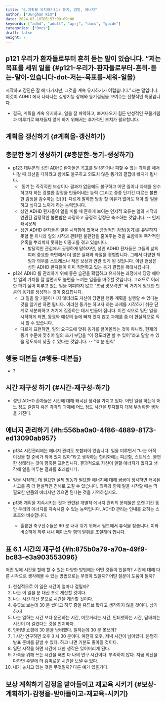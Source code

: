 ```yaml
---
title: "6.계획을 유지하기(1) 동기, 감정, 에너지"
author: ["Junghan Kim"]
date: 2024-05-18T05:57:00+09:00
keywords: ["adhd", "adult", "aprj", "docs", "guide"]
categories: ["Docs"]
draft: false
weight: 7
---
```


<!--more-->


## p121 우리가 환자들로부터 흔히 듣는 말이 있습니다. “저는 목표를 세워 일을 {#p121-우리가-환자들로부터-흔히-듣는-말이-있습니다-dot-저는-목표를-세워-일을}

시작하고 잠깐은 잘 해 나가지만, 그것을 계속 유지하기가 어렵습니다.” 라는 말입니다. 이것이 ADHD 에서 나타나는 실행기능 장애와 동기결핍을 보여주는 전형적인 특징입니다.

-   결국, 계획을 계속 유지하고, 일을 잘 파악하고, 빠져나오기 힘든 만성적인 꾸물거림과 미루기로 빠져들지 않게 하기 위해서는 추가적인 조치가 필요합니다.


## 계획을 갱신하기 {#계획을-갱신하기}


## 충분한 동기 생성하기 {#충분한-동기-생성하기}

-   p123 대부분의 성인 ADHD 환자들은 목표를 달성하거나 피할 수 없는 과제를 헤쳐 나갈 때 최선을 다하려고 함에도 불구하고 의도치 않은 동기의 결핍에 빠지게 됩니다.
    -   ‘동기’는 즉각적인 보상이나 결과가 없음에도 불구하고 어떤 일이나 과제를 완수하고자 하는 강렬한 감정을 만들어내는 능력 (그리고 종종 단기간 따르는 불편한 감정을 감수하는 것)[f]. 다르게 말하면 당장 할 이유가 없어도 해야 할 일을 하고 싶다고 느끼게 하는 능력입니다.
    -   성인 ADHD 환자들이 일을 미룰 때 흔하게 보이는 인지적 오류는 일의 시작과 연관된 감정적인 불편함은 과장하고 긍정적 감정은 축소하는 것입니다. -- 인지왜곡문제
    -   성인 ADHD 환자들은 일을 시작함에 있어서 긍정적인 감정(동기)를 유발하지 못할 뿐 아니라 일의 시작과 관련된 불편함을 줄여주는 것을 포함하여 즉각적인 유혹을 뿌리치지 못하는 이중고를 겪고 있습니다.
        -   발달적인 관점에서 공평하게 말하자면, 성인 ADHD 환자들은 그들의 삶의 여러 중요한 측면에서 더 많은 실패와 좌절을 경험합니다. 그래서 다양한 책임과 의무를 스트레스나 적은 보상과 연관 짓게 된 것입니다. 이런 현상은 성인 ADHD 환자들이 이미 직면하고 있는 동기 결핍을 확대시킵니다.
-   p124 ADHD 를 관리하기 위해 좋은 습관을 확립하고 유지하는 과정에서 당장 해야 할 일의 가치를 잘 알면서도 불편을 느끼는 일들을 마주할 것입니다. 그러므로 이러한 하기 싫어 미루고 있는 일을 회피하지 않고 “조금 맛보려면” 딱 거기에 필요한 만큼의 동기를 생성하는 것이 중요합니다.
    -   그 일을 할 기분이 나지 않더라도 자신이 당면한 행동 계획을 실행할 수 있다는 것을 알기만 하면 됩니다. 이러한 동기는 하고자 하는 과제를 시작하기 쉬운 단계로 세분화하고 거기에 집중하는 데서 만들어 집니다. 이런 식으로 일단 일을 시작하게 되면, 동요와 예상의 늪에 빠져 있지 않고 과제를 좀 더 현실적으로 직시 할 수 있습니다.
    -   다르게 표현하면, 일의 요구도에 맞춰 동기를 끌어올리는 것이 아니라, 현재의 동기 수준에 맞추어 일의 초기 부담을 “이 정도라면 할 수 있어”라고 말할 수 있을 정도까지 낮출 수 있다는 것입니다. -- ‘10 분 원칙’


## 행동 대본들 {#행동-대본들}

-   ?


## 시간 재구성 하기 {#시간-재구성-하기}

-   성인 ADHD 환자들은 시간에 대해 왜곡된 생각을 가지고 있다. 어떤 일을 하는데 어느 정도 걸릴지 혹은 각각의 과제에 어느 정도 시간을 투자할지 대해 부정확한 생각을 가진다.


## 에너지 관리하기 {#h:556ba0a0-4f86-4889-8173-ed13090ab957}

-   p134 시간관리에는 에너지 관리도 포함되어 있습니다. 일을 미루면서 “나는 아직 이것을 할 준비가 되어 있지 않아”라고 생각하는 합리화에는 피곤함, 스트레스, 불편한 상태라는 것이 함축된 표현입니다. 결과적으로 자신이 일할 에너지가 없다고 생각해 일을 미루는 결과를 초래합니다.
-   일을 시작하는데 필요한 실제 행동과 필요한 에너지에 대해 곰곰이 생각하면 왜곡된 사고를 좀 더 현실적인 견해로 고칠 수 있습니다. 의욕과 함께 일을 시작할 때는 딱 필요한 만큼의 에너지만 있으면 된다는 것을 기억하십시오.

-   p135 계획을 지속시키는 것과 관련된 개별적 에너지 관리의 문제들은 오랜 기간 동안 우리의 에너지를 지속시킬 수 있는 능력입니다. ADHD 관리는 인내를 요하는 스포츠와 비슷합니다.
    -   훌륭한 축구선수들은 90 분 내내 뛰기 위해서 필드에서 휴식을 찾습니다. 이와 비슷하게 하루 내내 페이스와 힘의 발휘를 조절해야 합니다.


## 표 6.1 시간의 재구성 {#h:875b0a79-a70a-49f9-bc83-e3a903553096}

어떤 일에 시간을 할애 할 수 있는 다양한 방법에는 어떤 것들이 있을까? 시간에 대해 다른 시각으로 생각해볼 수 있는 방법으로는 무엇이 있을까? 어떤 질문이 도움이 될까?

1.  현실적으로 이 일은 시간이 얼마나 걸릴까?
2.  나는 이 일을 분 대신 초로 계산할 것이다.
3.  나는 시간 대신 분으로 시간을 계산할 것이다.
4.  유튜브 보는데 30 분 썼다고 하루 종일 유튜브 봤다고 생각하지 않을 것이다. 상기하자!
5.  나는 일하는 시간 보다 운전하는 시간, 머뭇거리는 시간, 인터넷하는 시간, 담배피는 시간이 더 길었다는 것을 인지하자.
6.  인터넷 쇼핑에 30 분을 낭비했다. 일하는데 30 분 못쓰랴?
7.  1 시간 연구하면 오후 3 시 30 분이다. 여전히 오후, 저녁 시간이 남아있다. 분명히 발표 준비를 끝낼 수 있다. 하고 나면 기분도 좋아질 것이다.
8.  일단 시작을 하면 시간에 대한 생각은 잊어버리게 된다.
9.  가족을 위해 쓰는 시간을 빼면 다 나의 연구 시간이다. 부족하지 않다. 지금 최선을 다하면 주말에 더 흥미로운 시간을 보낼 수 있다.
10. 내가 놓치고 있는 것은 무엇일까? 다른 예가 있을거다.


## 보상 계획하기 감정을 받아들이고 재교육 시키기 {#보상-계획하기-감정을-받아들이고-재교육-시키기}
